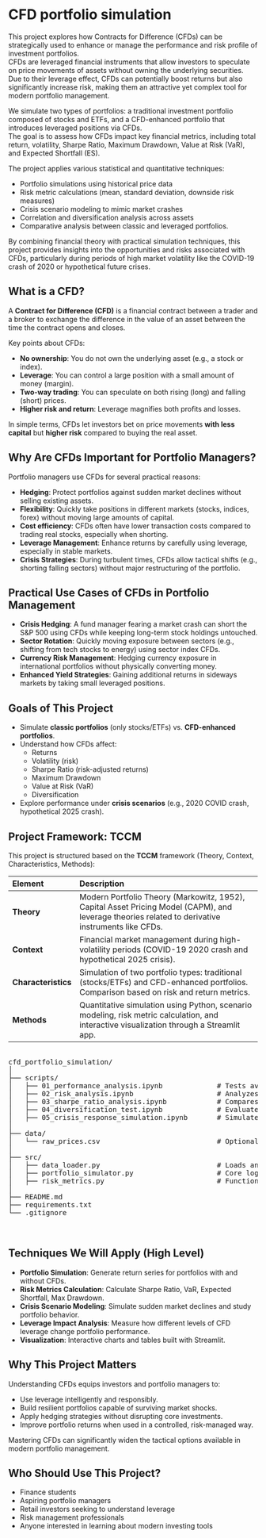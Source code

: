 # CFD portfolio simulation

This project explores how Contracts for Difference (CFDs) can be strategically used to enhance or manage the performance and risk profile of investment portfolios.  
CFDs are leveraged financial instruments that allow investors to speculate on price movements of assets without owning the underlying securities.  
Due to their leverage effect, CFDs can potentially boost returns but also significantly increase risk, making them an attractive yet complex tool for modern portfolio management.

We simulate two types of portfolios: a traditional investment portfolio composed of stocks and ETFs, and a CFD-enhanced portfolio that introduces leveraged positions via CFDs.  
The goal is to assess how CFDs impact key financial metrics, including total return, volatility, Sharpe Ratio, Maximum Drawdown, Value at Risk (VaR), and Expected Shortfall (ES).

The project applies various statistical and quantitative techniques:  
- Portfolio simulations using historical price data
- Risk metric calculations (mean, standard deviation, downside risk measures)
- Crisis scenario modeling to mimic market crashes
- Correlation and diversification analysis across assets
- Comparative analysis between classic and leveraged portfolios.

By combining financial theory with practical simulation techniques, this project provides insights into the opportunities and risks associated with CFDs, particularly during periods of high market volatility like the COVID-19 crash of 2020 or hypothetical future crises.


## What is a CFD?

A **Contract for Difference (CFD)** is a financial contract between a trader and a broker to exchange the difference in the value of an asset between the time the contract opens and closes.

Key points about CFDs:
- **No ownership**: You do not own the underlying asset (e.g., a stock or index).
- **Leverage**: You can control a large position with a small amount of money (margin).
- **Two-way trading**: You can speculate on both rising (long) and falling (short) prices.
- **Higher risk and return**: Leverage magnifies both profits and losses.

In simple terms, CFDs let investors bet on price movements **with less capital** but **higher risk** compared to buying the real asset.



## Why Are CFDs Important for Portfolio Managers?

Portfolio managers use CFDs for several practical reasons:

- **Hedging**: Protect portfolios against sudden market declines without selling existing assets.
- **Flexibility**: Quickly take positions in different markets (stocks, indices, forex) without moving large amounts of capital.
- **Cost efficiency**: CFDs often have lower transaction costs compared to trading real stocks, especially when shorting.
- **Leverage Management**: Enhance returns by carefully using leverage, especially in stable markets.
- **Crisis Strategies**: During turbulent times, CFDs allow tactical shifts (e.g., shorting falling sectors) without major restructuring of the portfolio.


## Practical Use Cases of CFDs in Portfolio Management

- **Crisis Hedging**: A fund manager fearing a market crash can short the S&P 500 using CFDs while keeping long-term stock holdings untouched.
- **Sector Rotation**: Quickly moving exposure between sectors (e.g., shifting from tech stocks to energy) using sector index CFDs.
- **Currency Risk Management**: Hedging currency exposure in international portfolios without physically converting money.
- **Enhanced Yield Strategies**: Gaining additional returns in sideways markets by taking small leveraged positions.



## Goals of This Project

- Simulate **classic portfolios** (only stocks/ETFs) vs. **CFD-enhanced portfolios**.
- Understand how CFDs affect:
  - Returns
  - Volatility (risk)
  - Sharpe Ratio (risk-adjusted returns)
  - Maximum Drawdown
  - Value at Risk (VaR)
  - Diversification
- Explore performance under **crisis scenarios** (e.g., 2020 COVID crash, hypothetical 2025 crash).



## Project Framework: TCCM

This project is structured based on the **TCCM** framework (Theory, Context, Characteristics, Methods):

| Element | Description |
|:---|:---|
| **Theory** | Modern Portfolio Theory (Markowitz, 1952), Capital Asset Pricing Model (CAPM), and leverage theories related to derivative instruments like CFDs. |
| **Context** | Financial market management during high-volatility periods (COVID-19 2020 crash and hypothetical 2025 crisis). |
| **Characteristics** | Simulation of two portfolio types: traditional (stocks/ETFs) and CFD-enhanced portfolios. Comparison based on risk and return metrics. |
| **Methods** | Quantitative simulation using Python, scenario modeling, risk metric calculation, and interactive visualization through a Streamlit app. |


<pre>

cfd_portfolio_simulation/
│
├── scripts/
│   ├── 01_performance_analysis.ipynb             # Tests average return differences between CFD and traditional portfolios
│   ├── 02_risk_analysis.ipynb                    # Analyzes portfolio volatility with and without CFDs
│   ├── 03_sharpe_ratio_analysis.ipynb            # Compares risk-adjusted returns (Sharpe ratio)
│   ├── 04_diversification_test.ipynb             # Evaluates diversification benefits of including CFDs
│   ├── 05_crisis_response_simulation.ipynb       # Simulates behavior of portfolios in crisis periods
│
├── data/
│   └── raw_prices.csv                            # Optional: historical price data used in simulations
│
├── src/
│   ├── data_loader.py                            # Loads and cleans historical market data
│   ├── portfolio_simulator.py                    # Core logic for building and running portfolio simulations
│   ├── risk_metrics.py                           # Functions to compute return, volatility, Sharpe, VaR, etc.
│
├── README.md
├── requirements.txt
└── .gitignore


</pre>

## Techniques We Will Apply (High Level)

- **Portfolio Simulation**: Generate return series for portfolios with and without CFDs.
- **Risk Metrics Calculation**: Calculate Sharpe Ratio, VaR, Expected Shortfall, Max Drawdown.
- **Crisis Scenario Modeling**: Simulate sudden market declines and study portfolio behavior.
- **Leverage Impact Analysis**: Measure how different levels of CFD leverage change portfolio performance.
- **Visualization**: Interactive charts and tables built with Streamlit.



## Why This Project Matters

Understanding CFDs equips investors and portfolio managers to:
- Use leverage intelligently and responsibly.
- Build resilient portfolios capable of surviving market shocks.
- Apply hedging strategies without disrupting core investments.
- Improve portfolio returns when used in a controlled, risk-managed way.

Mastering CFDs can significantly widen the tactical options available in modern portfolio management.


## Who Should Use This Project?

- Finance students
- Aspiring portfolio managers
- Retail investors seeking to understand leverage
- Risk management professionals
- Anyone interested in learning about modern investing tools





